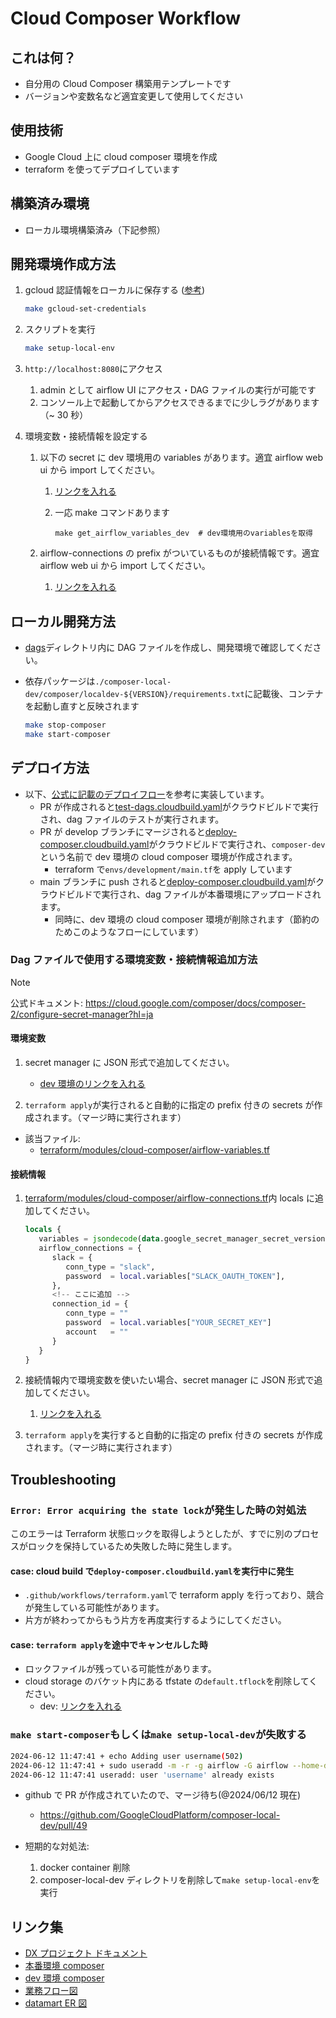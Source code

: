 # Cloud Composer Workflow

## これは何？

- 自分用の Cloud Composer 構築用テンプレートです
- バージョンや変数名など適宜変更して使用してください

## 使用技術

- Google Cloud 上に cloud composer 環境を作成
- terraform を使ってデプロイしています

## 構築済み環境

- ローカル環境構築済み（下記参照）

## 開発環境作成方法

1. gcloud 認証情報をローカルに保存する ([参考](https://github.com/GoogleCloudPlatform/composer-local-dev?tab=readme-ov-file#configure-credentials))

   ```bash
   make gcloud-set-credentials
   ```

2. スクリプトを実行

   ```bash
   make setup-local-env
   ```

3. `http://localhost:8080`にアクセス

   1. admin として airflow UI にアクセス・DAG ファイルの実行が可能です
   2. コンソール上で起動してからアクセスできるまでに少しラグがあります（~ 30 秒）

4. 環境変数・接続情報を設定する

   1. 以下の secret に dev 環境用の variables があります。適宜 airflow web ui から import してください。

      1. [リンクを入れる]()
      2. 一応 make コマンドあります

         ```make
         make get_airflow_variables_dev  # dev環境用のvariablesを取得
         ```

   2. airflow-connections の prefix がついているものが接続情報です。適宜 airflow web ui から import してください。
      1. [リンクを入れる]()

## ローカル開発方法

- [dags](./dags/)ディレクトリ内に DAG ファイルを作成し、開発環境で確認してください。
- 依存パッケージは`./composer-local-dev/composer/localdev-${VERSION}/requirements.txt`に記載後、コンテナを起動し直すと反映されます

  ```bash
  make stop-composer
  make start-composer
  ```

## デプロイ方法

- 以下、[公式に記載のデプロイフロー](https://cloud.google.com/composer/docs/composer-2/dag-cicd-github?hl=ja)を参考に実装しています。
  - PR が作成されると[test-dags.cloudbuild.yaml](./cloud-build/test-dags.cloudbuild.yaml)がクラウドビルドで実行され、dag ファイルのテストが実行されます。
  - PR が develop ブランチにマージされると[deploy-composer.cloudbuild.yaml](./cloud-build/deploy-composer.cloudbuild.yaml)がクラウドビルドで実行され、`composer-dev`という名前で dev 環境の cloud composer 環境が作成されます。
    - terraform で`envs/development/main.tf`を apply しています
  - main ブランチに push されると[deploy-composer.cloudbuild.yaml](./cloud-build/deploy-composer.cloudbuild.yaml)がクラウドビルドで実行され、dag ファイルが本番環境にアップロードされます。
    - 同時に、dev 環境の cloud composer 環境が削除されます（節約のためこのようなフローにしています）

### Dag ファイルで使用する環境変数・接続情報追加方法

> [!NOTE]
> 公式ドキュメント: https://cloud.google.com/composer/docs/composer-2/configure-secret-manager?hl=ja

#### 環境変数

1. secret manager に JSON 形式で追加してください。

   - [dev 環境のリンクを入れる]()

2. `terraform apply`が実行されると自動的に指定の prefix 付きの secrets が作成されます。（マージ時に実行されます）

- 該当ファイル:
  - [terraform/modules/cloud-composer/airflow-variables.tf](./terraform/modules/cloud-composer/airflow-variables.tf)

#### 接続情報

1. [terraform/modules/cloud-composer/airflow-connections.tf](./terraform/modules/cloud-composer/airflow-connections.tf)内 locals に追加してください。

   ```.tf
   locals {
      variables = jsondecode(data.google_secret_manager_secret_version.dx_composer_airflow_variables_for_connections_version.secret_data)
      airflow_connections = {
         slack = {
            conn_type = "slack",
            password  = local.variables["SLACK_OAUTH_TOKEN"],
         },
         <!-- ここに追加 -->
         connection_id = {
            conn_type = ""
            password  = local.variables["YOUR_SECRET_KEY"]
            account   = ""
         }
      }
   }
   ```

1. 接続情報内で環境変数を使いたい場合、secret manager に JSON 形式で追加してください。
   1. [リンクを入れる]()
1. `terraform apply`を実行すると自動的に指定の prefix 付きの secrets が作成されます。（マージ時に実行されます）

## Troubleshooting

### `Error: Error acquiring the state lock`が発生した時の対処法

このエラーは Terraform 状態ロックを取得しようとしたが、すでに別のプロセスがロックを保持しているため失敗した時に発生します。

#### case: cloud build で`deploy-composer.cloudbuild.yaml`を実行中に発生

- `.github/workflows/terraform.yaml`で terraform apply を行っており、競合が発生している可能性があります。
- 片方が終わってからもう片方を再度実行するようにしてください。

#### case: `terraform apply`を途中でキャンセルした時

- ロックファイルが残っている可能性があります。
- cloud storage のバケット内にある tfstate の`default.tflock`を削除してください。
  - dev: [リンクを入れる]()

### `make start-composer`もしくは`make setup-local-dev`が失敗する

```bash
2024-06-12 11:47:41 + echo Adding user username(502)
2024-06-12 11:47:41 + sudo useradd -m -r -g airflow -G airflow --home-dir /home/airflow -u 502 -o username
2024-06-12 11:47:41 useradd: user 'username' already exists
```

- github で PR が作成されていたので、マージ待ち(@2024/06/12 現在)
  - https://github.com/GoogleCloudPlatform/composer-local-dev/pull/49
- 短期的な対処法:

  1. docker container 削除
  2. composer-local-dev ディレクトリを削除して`make setup-local-env`を実行

## リンク集

- [DX プロジェクト ドキュメント]()
- [本番環境 composer]()
- [dev 環境 composer]()
- [業務フロー図]()
- [datamart ER 図]()
